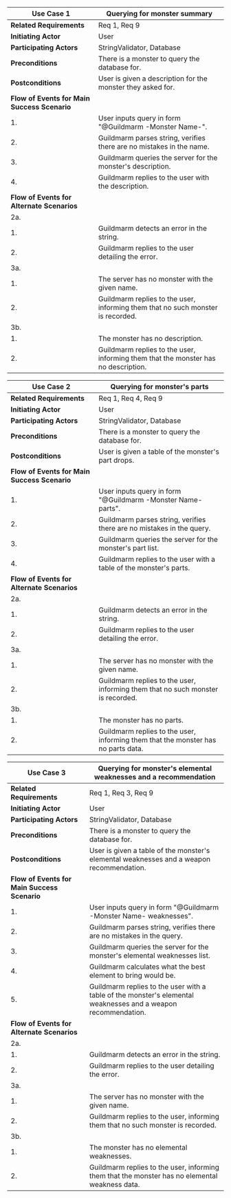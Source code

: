 |Use Case 1|Querying for monster summary|
|---|---|
|**Related Requirements**|Req 1, Req 9|
|**Initiating Actor**|User|
|**Participating Actors**|StringValidator, Database|
|**Preconditions**|There is a monster to query the database for.|
|**Postconditions**|User is given a description for the monster they asked for.|
|**Flow of Events for Main Success Scenario**||
|1.|User inputs query in form  "@Guildmarm -Monster Name-".
|2.|Guildmarm parses string, verifies there are no mistakes in the name.|
|3.|Guildmarm queries the server for the monster's description.|
|4.|Guildmarm replies to the user with the description.|
|**Flow of Events for Alternate Scenarios**||
|2a.||
|1.|Guildmarm detects an error in the string.|
|2.|Guildmarm replies to the user detailing the error.|
|3a.||
|1.|The server has no monster with the given name.|
|2.|Guildmarm replies to the user, informing them that no such monster is recorded.|
|3b.||
|1.|The monster has no description.|
|2.|Guildmarm replies to the user, informing them that the monster has no description.|

|Use Case 2|Querying for monster's parts|
|---|---|
|**Related Requirements**|Req 1, Req 4, Req 9|
|**Initiating Actor**|User|
|**Participating Actors**|StringValidator, Database|
|**Preconditions**|There is a monster to query the database for.|
|**Postconditions**|User is given a table of the monster's part drops.|
|**Flow of Events for Main Success Scenario**||
|1.|User inputs query in form  "@Guildmarm -Monster Name- parts".
|2.|Guildmarm parses string, verifies there are no mistakes in the query.|
|3.|Guildmarm queries the server for the monster's part list.|
|4.|Guildmarm replies to the user with a table of the monster's parts.|
|**Flow of Events for Alternate Scenarios**||
|2a.||
|1.|Guildmarm detects an error in the string.|
|2.|Guildmarm replies to the user detailing the error.|
|3a.||
|1.|The server has no monster with the given name.|
|2.|Guildmarm replies to the user, informing them that no such monster is recorded.|
|3b.||
|1.|The monster has no parts.|
|2.|Guildmarm replies to the user, informing them that the monster has no parts data.|

|Use Case 3|Querying for monster's elemental weaknesses and a recommendation|
|---|---|
|**Related Requirements**|Req 1, Req 3, Req 9|
|**Initiating Actor**|User|
|**Participating Actors**|StringValidator, Database|
|**Preconditions**|There is a monster to query the database for.|
|**Postconditions**|User is given a table of the monster's elemental weaknesses and a weapon recommendation.|
|**Flow of Events for Main Success Scenario**||
|1.|User inputs query in form  "@Guildmarm -Monster Name- weaknesses".
|2.|Guildmarm parses string, verifies there are no mistakes in the query.|
|3.|Guildmarm queries the server for the monster's elemental weaknesses list.|
|4.|Guildmarm calculates what the best element to bring would be.|
|5.|Guildmarm replies to the user with a table of the monster's elemental weaknesses and a weapon recommendation.|
|**Flow of Events for Alternate Scenarios**||
|2a.||
|1.|Guildmarm detects an error in the string.|
|2.|Guildmarm replies to the user detailing the error.|
|3a.||
|1.|The server has no monster with the given name.|
|2.|Guildmarm replies to the user, informing them that no such monster is recorded.|
|3b.||
|1.|The monster has no elemental weaknesses.|
|2.|Guildmarm replies to the user, informing them that the monster has no elemental weakness data.|